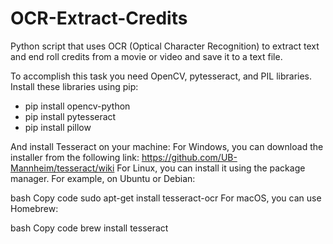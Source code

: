 # OCR-Extract-Credits
Python script that uses OCR (Optical Character Recognition) to extract text and end roll credits from a movie or video and save it to a text file.

To accomplish this task you need OpenCV, pytesseract, and PIL libraries. 
Install these libraries using pip:
- pip install opencv-python
- pip install pytesseract
- pip install pillow

And install Tesseract on your machine:
For Windows, you can download the installer from the following link: https://github.com/UB-Mannheim/tesseract/wiki
For Linux, you can install it using the package manager. For example, on Ubuntu or Debian:

bash
Copy code
sudo apt-get install tesseract-ocr
For macOS, you can use Homebrew:

bash
Copy code
brew install tesseract
